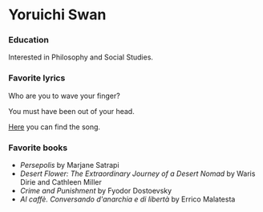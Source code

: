 # Yoruichi Swan

### Education

Interested in Philosophy and Social Studies.

### Favorite lyrics

Who are you to wave your finger?

You must have been out of your head. 

[Here](https://www.youtube.com/watch?v=civuoU_NE38) you can find the song.

### Favorite books 

- *Persepolis* by Marjane Satrapi 
- *Desert Flower: The Extraordinary Journey of a Desert Nomad* by Waris Dirie and Cathleen Miller 
- *Crime and Punishment* by Fyodor Dostoevsky 
- *Al caffè. Conversando d'anarchia e di libertà* by Errico Malatesta
